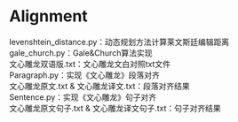 # Alignment
levenshtein_distance.py：动态规划方法计算莱文斯廷编辑距离  
gale_church.py：Gale&Church算法实现  
文心雕龙双语版.txt：文心雕龙文白对照txt文件  
Paragraph.py：实现《文心雕龙》段落对齐  
文心雕龙原文.txt & 文心雕龙译文.txt：段落对齐结果  
Sentence.py：实现《文心雕龙》句子对齐  
文心雕龙原文句子.txt & 文心雕龙译文句子.txt：句子对齐结果
